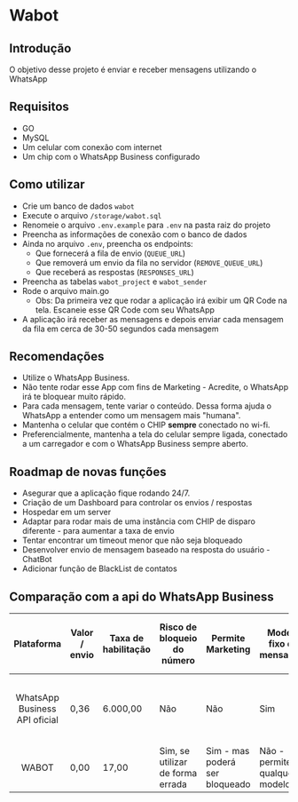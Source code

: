 # Wabot

## Introdução

O objetivo desse projeto é enviar e receber mensagens utilizando o WhatsApp

## Requisitos 

- GO
- MySQL 
- Um celular com conexão com internet
- Um chip com o WhatsApp Business configurado

## Como utilizar

- Crie um banco de dados `wabot`
- Execute o arquivo `/storage/wabot.sql` 
- Renomeie o arquivo `.env.example` para `.env` na pasta raiz do projeto
- Preencha as informações de conexão com o banco de dados
- Ainda no arquivo `.env`, preencha os endpoints:
    - Que fornecerá a fila de envio (`QUEUE_URL`)
    - Que removerá um envio da fila no servidor (`REMOVE_QUEUE_URL`)
    - Que receberá as respostas (`RESPONSES_URL`)
- Preencha as tabelas `wabot_project` e `wabot_sender`
- Rode o arquivo main.go 
    - Obs: Da primeira vez que rodar a aplicação irá exibir um QR Code na tela. Escaneie esse QR Code com seu WhatsApp
- A aplicação irá receber as mensagens e depois enviar cada mensagem da fila em cerca de 30-50 segundos cada mensagem

## Recomendações

- Utilize o WhatsApp Business.
- Não tente rodar esse App com fins de Marketing - Acredite, o WhatsApp irá te bloquear muito rápido.
- Para cada mensagem, tente variar o conteúdo. Dessa forma ajuda o WhatsApp a entender como um mensagem mais "humana".
- Mantenha o celular que contém o CHIP **sempre** conectado no wi-fi.
- Preferencialmente, mantenha a tela do celular sempre ligada, conectado a um carregador e com o WhatsApp Business sempre aberto.


## Roadmap de novas funções

- Asegurar que a aplicação fique rodando 24/7.
- Criação de um Dashboard para controlar os envios / respostas
- Hospedar em um server
- Adaptar para rodar mais de uma instância com CHIP de disparo diferente - para aumentar a taxa de envio
- Tentar encontrar um timeout menor que não seja bloqueado
- Desenvolver envio de mensagem baseado na resposta do usuário - ChatBot
- Adicionar função de BlackList de contatos

## Comparação com a api do WhatsApp Business

| Plataforma | Valor / envio | Taxa de habilitação | Risco de bloqueio do número | Permite Marketing | Modelo fixo de mensagem | Disparo / min. | Captura de resposta |  Envio deme imag | Permite envio de mais um número |
|:-----------------------------:|---------------|---------------------|----------------------------------|--------------------------------|-------------------------------|----------------|------------------------|------------------|-----------------------------------|
| WhatsApp Business API oficial | 0,36 | 6.000,00 | Não | Não | Sim | Ilimitado | Sim - por WebHook | Sim | Não - limitado a apenas um número |
| WABOT | 0,00 | 17,00 | Sim, se utilizar de forma errada | Sim - mas poderá ser bloqueado | Não - permite qualquer modelo | 2 | Sim - a cada 5 minutos | Não | Quantos números precisar |
